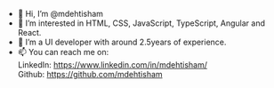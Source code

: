 - 👋 Hi, I’m @mdehtisham
- 👀 I’m interested in HTML, CSS, JavaScript, TypeScript, Angular and React.
- 🌱 I’m a UI developer with around 2.5years of experience.
- 📫 You can reach me on:   
          LinkedIn: https://www.linkedin.com/in/mdehtisham/  
          Github: https://github.com/mdehtisham
<!---
mdehtisham/mdehtisham is a ✨ special ✨ repository because its `README.md` (this file) appears on your GitHub profile.
You can click the Preview link to take a look at your changes.
--->
